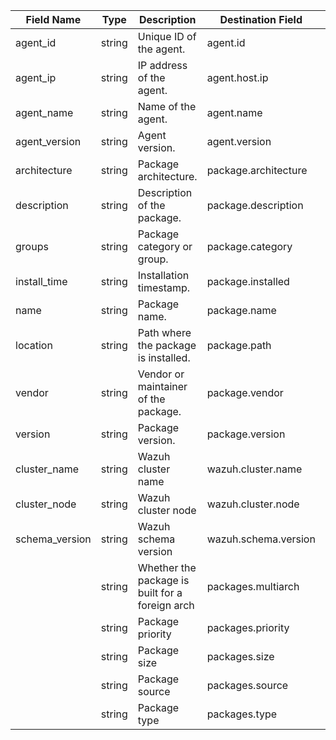 | Field Name     | Type   | Description                                     | Destination Field    | Custom |
| -------------- | ------ | ----------------------------------------------- | -------------------- | ------ |
| agent_id       | string | Unique ID of the agent.                         | agent.id             | FALSE  |
| agent_ip       | string | IP address of the agent.                        | agent.host.ip        | TRUE   |
| agent_name     | string | Name of the agent.                              | agent.name           | FALSE  |
| agent_version  | string | Agent version.                                  | agent.version        | FALSE  |
| architecture   | string | Package architecture.                           | package.architecture | FALSE  |
| description    | string | Description of the package.                     | package.description  | FALSE  |
| groups         | string | Package category or group.                      | package.category     | TRUE   |
| install_time   | string | Installation timestamp.                         | package.installed    | FALSE  |
| name           | string | Package name.                                   | package.name         | FALSE  |
| location       | string | Path where the package is installed.            | package.path         | FALSE  |
| vendor         | string | Vendor or maintainer of the package.            | package.vendor       | TRUE   |
| version        | string | Package version.                                | package.version      | FALSE  |
| cluster_name   | string | Wazuh cluster name                              | wazuh.cluster.name   | TRUE   |
| cluster_node   | string | Wazuh cluster node                              | wazuh.cluster.node   | TRUE   |
| schema_version | string | Wazuh schema version                            | wazuh.schema.version | TRUE   |
|                | string | Whether the package is built for a foreign arch | packages.multiarch   | TRUE   |
|                | string | Package priority                                | packages.priority    | TRUE   |
|                | string | Package size                                    | packages.size        | FALSE  |
|                | string | Package source                                  | packages.source      | TRUE   |
|                | string | Package type                                    | packages.type        | FALSE  |
